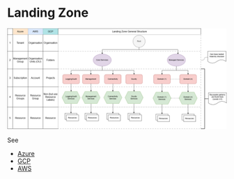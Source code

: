 # Landing Zone

![Landing Zones](./images/landing_zone_comparison-Landing%20Zone%20Comparison.drawio.png)

See
* [Azure](Azure.md)
* [GCP](GCP.md)
* [AWS](AWS.md)